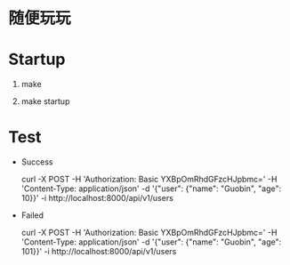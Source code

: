 随便玩玩
===

Startup
===

1. make

2. make startup

Test
===

+ Success

  curl -X POST -H 'Authorization: Basic YXBpOmRhdGFzcHJpbmc=' -H 'Content-Type: application/json' -d '{"user": {"name": "Guobin", "age": 10}}' -i http://localhost:8000/api/v1/users

+ Failed

  curl -X POST -H 'Authorization: Basic YXBpOmRhdGFzcHJpbmc=' -H 'Content-Type: application/json' -d '{"user": {"name": "Guobin", "age": 101}}' -i http://localhost:8000/api/v1/users

